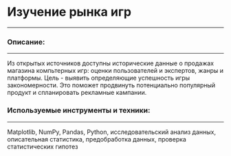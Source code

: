 # Изучение рынка игр
---
### Описание:
---

Из открытых источников доступны исторические данные о продажах магазина компьтерных игр: оценки пользователей и экспертов, жанры и платформы. Цель - выявить определяющие успешность игры закономерности. Это поможет продвинуть потенциально популярный продукт и спланировать рекламные кампании.

### Используемые инструменты и техники:
---

Matplotlib, NumPy, Pandas, Python, исследовательский анализ данных, описательная статистика, предобработка данных, проверка статистических гипотез
  
